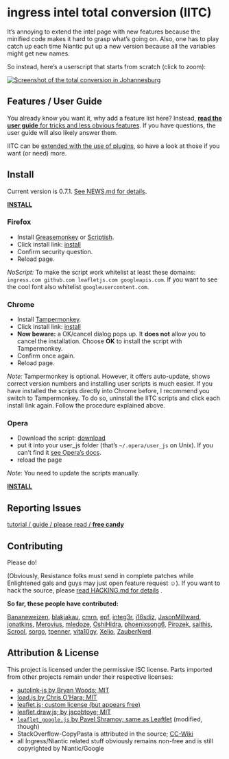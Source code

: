 ingress intel total conversion (IITC)
=====================================

It’s annoying to extend the intel page with new features because the minified code makes it hard to grasp what’s going on. Also, one has to play catch up each time Niantic put up a new version because all the variables might get new names.

So instead, here’s a userscript that starts from scratch (click to zoom):

[![Screenshot of the total conversion in Johannesburg](http://breunigs.github.com/ingress-intel-total-conversion/screenshots/screen_small.png)](http://breunigs.github.com/ingress-intel-total-conversion/screenshots/screen.png)


Features / User Guide
---------------------

You already know you want it, why add a feature list here? Instead, [**read the user guide** for tricks and less obvious features](https://github.com/breunigs/ingress-intel-total-conversion/tree/gh-pages/USERGUIDE.md). If you have questions, the user guide will also likely answer them.

IITC can be [extended with the use of plugins](https://github.com/breunigs/ingress-intel-total-conversion/tree/gh-pages/plugins), so have a look at those if you want (or need) more.


Install
-------

Current version is 0.7.1. [See NEWS.md for details](https://github.com/breunigs/ingress-intel-total-conversion/blob/gh-pages/NEWS.md).

[**INSTALL**](https://raw.github.com/breunigs/ingress-intel-total-conversion/gh-pages/dist/total-conversion-build.user.js)

### Firefox

- Install [Greasemonkey](https://addons.mozilla.org/en-US/firefox/addon/greasemonkey/) or [Scriptish](https://addons.mozilla.org/en-US/firefox/addon/scriptish/).
- Click install link: [install](https://raw.github.com/breunigs/ingress-intel-total-conversion/gh-pages/dist/total-conversion-build.user.js)
- Confirm security question.
- Reload page.

*NoScript:* To make the script work whitelist at least these domains: `ingress.com github.com leafletjs.com googleapis.com`. If you want to see the cool font also whitelist `googleusercontent.com`.

### Chrome

- Install [Tampermonkey](https://chrome.google.com/webstore/detail/tampermonkey/dhdgffkkebhmkfjojejmpbldmpobfkfo/details).
- Click install link: [install](https://raw.github.com/breunigs/ingress-intel-total-conversion/gh-pages/dist/total-conversion-build.user.js)
- **Now beware:** a OK/cancel dialog pops up. It **does not** allow you to cancel the installation. Choose **OK** to install the script with Tampermonkey.
- Confirm once again.
- Reload page.

*Note:* Tampermonkey is optional. However, it offers auto-update, shows correct version numbers and installing user scripts is much easier. If you have installed the scripts directly into Chrome before, I recommend you switch to Tampermonkey. To do so, uninstall the IITC scripts and click each install link again. Follow the procedure explained above.

### Opera
- Download the script: [download](https://raw.github.com/breunigs/ingress-intel-total-conversion/gh-pages/dist/total-conversion-build.user.js)
- put it into your user_js folder (that’s `~/.opera/user_js` on Unix). If you can’t find it [see Opera’s docs](http://www.opera.com/docs/userjs/using/#writingscripts).
- reload the page

*Note*: You need to update the scripts manually.


[**INSTALL**](https://raw.github.com/breunigs/ingress-intel-total-conversion/gh-pages/dist/total-conversion-build.user.js)

Reporting Issues
----------------

[tutorial / guide / please read / **free candy**](https://github.com/breunigs/ingress-intel-total-conversion/blob/gh-pages/HACKING.md#how-do-i-report-bugs)


Contributing
------------

Please do!

(Obviously, Resistance folks must send in complete patches while Enlightened gals and guys may just open feature request ☺). If you want to hack the source, please [read HACKING.md for details](https://github.com/breunigs/ingress-intel-total-conversion/blob/gh-pages/HACKING.md) .

**So far, these people have contributed:**

[Bananeweizen](https://github.com/Bananeweizen),
[blakjakau](https://github.com/blakjakau),
[cmrn](https://github.com/cmrn),
[epf](https://github.com/epf),
[integ3r](https://github.com/integ3r),
[j16sdiz](https://github.com/j16sdiz),
[JasonMillward](https://github.com/JasonMillward),
[jonatkins](https://github.com/jonatkins),
[Merovius](https://github.com/Merovius),
[mledoze](https://github.com/mledoze),
[OshiHidra](https://github.com/OshiHidra),
[phoenixsong6](https://github.com/phoenixsong6),
[Pirozek](https://github.com/Pirozek),
[saithis](https://github.com/saithis),
[Scrool](https://github.com/Scrool),
[sorgo](https://github.com/sorgo),
[tpenner](https://github.com/tpenner),
[vita10gy](https://github.com/vita10gy),
[Xelio](https://github.com/Xelio),
[ZauberNerd](https://github.com/ZauberNerd)


Attribution & License
---------------------

This project is licensed under the permissive ISC license. Parts imported from other projects remain under their respective licenses:

- [autolink-js by Bryan Woods; MIT](https://github.com/bryanwoods/autolink-js)
- [load.js by Chris O'Hara; MIT](https://github.com/chriso/load.js)
- [leaflet.js; custom license (but appears free)](http://leafletjs.com/)
- [leaflet.draw.js; by jacobtoye; MIT](https://github.com/Leaflet/Leaflet.draw)
- [`leaflet_google.js` by Pavel Shramov; same as Leaftlet](https://github.com/shramov/leaflet-plugins) (modified, though)
- StackOverflow-CopyPasta is attributed in the source; [CC-Wiki](https://creativecommons.org/licenses/by-sa/3.0/)
- all Ingress/Niantic related stuff obviously remains non-free and is still copyrighted by Niantic/Google
